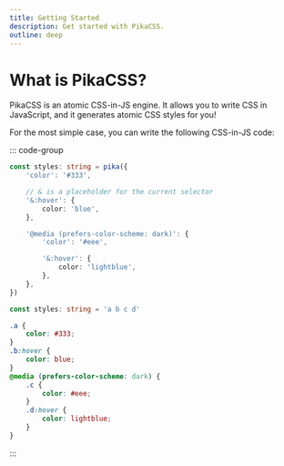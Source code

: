 ```yaml
---
title: Getting Started
description: Get started with PikaCSS.
outline: deep
---
```


# What is PikaCSS?

PikaCSS is an atomic CSS-in-JS engine. It allows you to write CSS in JavaScript, and it generates atomic CSS styles for you!

For the most simple case, you can write the following CSS-in-JS code:

::: code-group

```ts [input.ts]
const styles: string = pika({
	'color': '#333',

	// & is a placeholder for the current selector
	'&:hover': {
		color: 'blue',
	},

	'@media (prefers-color-scheme: dark)': {
		'color': '#eee',

		'&:hover': {
			color: 'lightblue',
		},
	},
})
```

```ts [output.ts]
const styles: string = 'a b c d'
```

```css [styles.css]
.a {
    color: #333;
}
.b:hover {
    color: blue;
}
@media (prefers-color-scheme: dark) {
	.c {
		color: #eee;
	}
	.d:hover {
		color: lightblue;
	}
}
```

:::
